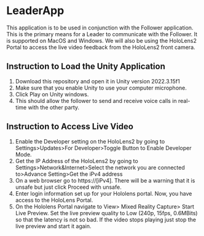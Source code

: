 # LeaderApp
This application is to be used in conjunction with the Follower application. This is the primary means for a Leader to communicate with the Follower. It is supported on MacOS and Windows. We will also be using the HoloLens2 Portal to access the live video feedback from the HoloLens2 front camera. 

## Instruction to Load the Unity Application
1) Download this repository and open it in Unity version 2022.3.15f1
2) Make sure that you enable Unity to use your computer microphone.
3) Click Play on Unity windows.
4) This should allow the follower to send and receive voice calls in real-time with the other party.

## Instruction to Access Live Video
1) Enable the Developer setting on the HoloLens2 by going to Settings>Updates>For Developer>Toggle Button to Enable Developer Mode.
2) Get the IP Address of the HoloLens2 by going to Settings>Network&Internet>Select the network you are connected to>Advance Setting>Get the iPv4 address
3) On a web browser go to https://[iPv4]. There will be a warning that it is unsafe but just click Proceed with unsafe.
4) Enter login information set up for your Hololens portal. Now, you have access to the HoloLens Portal.
5) On the Hololens Portal navigate to View> Mixed Reality Capture> Start Live Preview. Set the live preview quality to Low (240p, 15fps, 0.6MBits) so that the latency is not so bad. If the video stops playing just stop the live preview and start it again.


